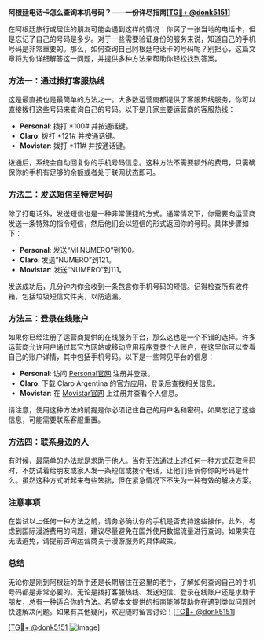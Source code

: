 **阿根廷电话卡怎么查询本机号码？——一份详尽指南[[TG💪+ @donk5151](https://t.me/s/donk5151)]**

在阿根廷旅行或居住的朋友可能会遇到这样的情况：你买了一张当地的电话卡，但是忘记了自己的号码是多少。对于一些需要验证身份的服务来说，知道自己的手机号码是非常重要的。那么，如何查询自己阿根廷电话卡的号码呢？别担心，这篇文章将为你详细解答这一问题，并提供多种方法来帮助你轻松找到答案。

### 方法一：通过拨打客服热线

这是最直接也是最简单的方法之一。大多数运营商都提供了客服热线服务，你可以直接拨打这些号码来查询自己的号码。以下是几家主要运营商的客服热线：

- **Personal**: 拨打 *100# 并按通话键。
- **Claro**: 拨打 *121# 并按通话键。
- **Movistar**: 拨打 *111# 并按通话键。

拨通后，系统会自动回复你的手机号码信息。这种方法不需要额外的费用，只需确保你的手机有足够的余额或者处于联网状态即可。

### 方法二：发送短信至特定号码

除了打电话外，发送短信也是一种非常便捷的方式。通常情况下，你需要向运营商发送一条特殊的指令短信，然后他们会以短信的形式返回你的号码。具体步骤如下：

- **Personal**: 发送“MI NUMERO”到100。
- **Claro**: 发送“NUMERO”到121。
- **Movistar**: 发送“NUMERO”到111。

发送成功后，几分钟内你会收到一条包含你手机号码的短信。记得检查所有收件箱，包括垃圾短信文件夹，以防遗漏。

### 方法三：登录在线账户

如果你已经注册了运营商提供的在线服务平台，那么这也是一个不错的选择。许多运营商允许用户通过其官方网站或移动应用程序登录个人账户，在这里你可以查看自己的账户详情，其中包括手机号码。以下是一些常见平台的信息：

- **Personal**: 访问 [Personal官网](https://www.personal.com.ar/) 注册并登录。
- **Claro**: 下载 Claro Argentina 的官方应用，登录后查找相关信息。
- **Movistar**: 在 [Movistar官网](https://www.movistar.com.ar/) 上注册并查看个人信息。

请注意，使用这种方法的前提是你必须记住自己的用户名和密码。如果忘记了这些信息，可能需要联系客服重置。

### 方法四：联系身边的人

有时候，最简单的办法就是求助于他人。当你无法通过上述任何一种方式获取号码时，不妨试着给朋友或家人发一条短信或拨个电话，让他们告诉你你的号码是什么。虽然这种方式听起来有些笨拙，但在紧急情况下不失为一种有效的解决方案。

### 注意事项

在尝试以上任何一种方法之前，请务必确认你的手机是否支持这些操作。此外，考虑到国际漫游费用的问题，建议尽量避免在国外使用数据流量进行查询。如果实在无法避免，请提前咨询运营商关于漫游服务的具体政策。

### 总结

无论你是刚到阿根廷的新手还是长期居住在这里的老手，了解如何查询自己的手机号码都是非常必要的。无论是拨打客服热线、发送短信、登录在线账户还是求助于朋友，总有一种适合你的方法。希望本文提供的指南能够帮助你在遇到类似问题时快速解决问题。如果有其他疑问，欢迎随时留言讨论！[[TG💪+ @donk5151](https://t.me/s/donk5151)]

[[TG💪+ @donk5151](https://t.me/s/donk5151) ![Image](https://i.postimg.cc/rwNCRYN7/Snipaste-2025-04-30-17-27-05.png)]
